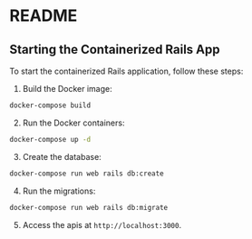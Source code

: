 # README

## Starting the Containerized Rails App

To start the containerized Rails application, follow these steps:

1. Build the Docker image:
  ```sh
  docker-compose build
  ```

2. Run the Docker containers:
  ```sh
  docker-compose up -d
  ```
3. Create the database:
  ```sh
  docker-compose run web rails db:create
  ```
4. Run the migrations:
  ```sh
  docker-compose run web rails db:migrate
  ```
5. Access the apis at `http://localhost:3000`.